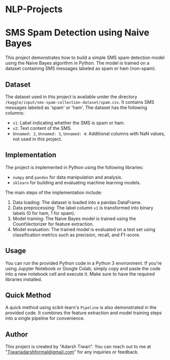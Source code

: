 # NLP-Projects
# SMS Spam Detection using Naive Bayes

This project demonstrates how to build a simple SMS spam detection model using the Naive Bayes algorithm in Python. The model is trained on a dataset containing SMS messages labeled as spam or ham (non-spam).

## Dataset

The dataset used in this project is available under the directory `/kaggle/input/sms-spam-collection-dataset/spam.csv`. It contains SMS messages labeled as 'spam' or 'ham'. The dataset has the following columns:

- `v1`: Label indicating whether the SMS is spam or ham.
- `v2`: Text content of the SMS.
- `Unnamed: 2`, `Unnamed: 3`, `Unnamed: 4`: Additional columns with NaN values, not used in this project.

## Implementation

The project is implemented in Python using the following libraries:

- `numpy` and `pandas` for data manipulation and analysis.
- `sklearn` for building and evaluating machine learning models.

The main steps of the implementation include:

1. Data loading: The dataset is loaded into a pandas DataFrame.
2. Data preprocessing: The label column `v1` is transformed into binary labels (0 for ham, 1 for spam).
3. Model training: The Naive Bayes model is trained using the CountVectorizer for feature extraction.
4. Model evaluation: The trained model is evaluated on a test set using classification metrics such as precision, recall, and F1-score.

## Usage

You can run the provided Python code in a Python 3 environment. If you're using Jupyter Notebook or Google Colab, simply copy and paste the code into a new notebook cell and execute it. Make sure to have the required libraries installed.

## Quick Method

A quick method using scikit-learn's `Pipeline` is also demonstrated in the provided code. It combines the feature extraction and model training steps into a single pipeline for convenience.

## Author

This project is created by "Adarsh Tiwari". You can reach out to me at "Tiwariadarshformal@gmail.com" for any inquiries or feedback.


